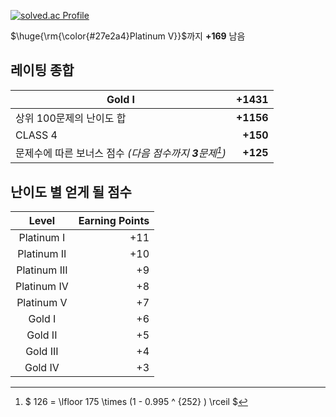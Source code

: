 [![solved.ac Profile](http://mazassumnida.wtf/api/generate_badge?boj=seyu)](https://solved.ac/seyu)

$\huge{\rm{\color{#27e2a4}Platinum V}}$까지 **+169** 남음

## 레이팅 종합

| Gold I                                                    |     +1431 |
| --------------------------------------------------------- | --------: |
| 상위 100문제의 난이도 합                                  | **+1156** |
| CLASS 4                                                   |  **+150** |
| 문제수에 따른 보너스 점수 _(다음 점수까지 **3**문제[^1])_ |  **+125** |

## 난이도 별 얻게 될 점수

|    Level     | Earning Points |
| :----------: | -------------: |
|  Platinum I  |            +11 |
| Platinum II  |            +10 |
| Platinum III |             +9 |
| Platinum IV  |             +8 |
|  Platinum V  |             +7 |
|    Gold I    |             +6 |
|   Gold II    |             +5 |
|   Gold III   |             +4 |
|   Gold IV    |             +3 |

[^1]: $ 126 = \lfloor 175 \times (1 - 0.995 ^ {252} ) \rceil $
